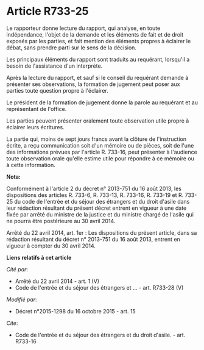 # Article R733-25

Le rapporteur donne lecture du rapport, qui analyse, en toute indépendance, l'objet de la demande et les éléments de fait et
de droit exposés par les parties, et fait mention des éléments propres à éclairer le débat, sans prendre parti sur le sens de
la décision. 

Les principaux éléments du rapport sont traduits au requérant, lorsqu'il a besoin de l'assistance d'un interprète. 

Après la lecture du rapport, et sauf si le conseil du requérant demande à présenter ses observations, la formation de
jugement peut poser aux parties toute question propre à l'éclairer. 

Le président de la formation de jugement donne la parole au requérant et au représentant de l'office. 

Les parties peuvent présenter oralement toute observation utile propre à éclairer leurs écritures. 

La partie qui, moins de sept jours francs avant la clôture de l'instruction écrite, a reçu communication soit d'un mémoire ou
de pièces, soit de l'une des informations prévues par l'article R. 733-16, peut présenter à l'audience toute observation
orale qu'elle estime utile pour répondre à ce mémoire ou à cette information.

**Nota:**

Conformément à l'article 2 du décret n° 2013-751 du 16 août 2013, les dispositions des articles R. 733-6, R. 733-13, R.
733-16, R. 733-19 et R. 733-25 du code de l'entrée et du séjour des étrangers et du droit d'asile dans leur rédaction
résultant du présent décret entrent en vigueur à une date fixée par arrêté du ministre de la justice et du ministre chargé de
l'asile qui ne pourra être postérieure au 30 avril 2014.

Arrêté du 22 avril 2014, art. 1er : Les dispositions du présent article, dans sa rédaction résultant du décret n° 2013-751 du
16 août 2013, entrent en vigueur à compter du 30 avril 2014.

**Liens relatifs à cet article**

_Cité par_:

  - Arrêté du 22 avril 2014 - art. 1 (V)
  - Code de l'entrée et du séjour des étrangers et ... - art. R733-28 (V)

_Modifié par_:

  - Décret n°2015-1298 du 16 octobre 2015 - art. 15

_Cite_:

  - Code de l'entrée et du séjour des étrangers et du droit d'asile. - art. R733-16
